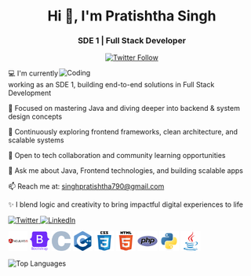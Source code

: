 <h1 align="center">Hi 👋, I'm Pratishtha Singh</h1> <h3 align="center">SDE 1 | Full Stack Developer </h3> <p align="center"> <a href="https://twitter.com/dreamerrr33" target="_blank"> <img src="https://img.shields.io/twitter/follow/dreamerrr33?logo=twitter&style=for-the-badge" alt="Twitter Follow"> </a> </p> <img align="right" alt="Coding" width="400" 

💻 I'm currently working as an SDE 1, building end-to-end solutions in Full Stack Development

🔭 Focused on mastering Java and diving deeper into backend & system design concepts

🌱 Continuously exploring frontend frameworks, clean architecture, and scalable systems

🤝 Open to tech collaboration and community learning opportunities

💬 Ask me about Java, Frontend technologies, and building scalable apps

📫 Reach me at: singhpratishtha790@gmail.com

✨ I blend logic and creativity to bring impactful digital experiences to life


<p align="left"> <a href="https://twitter.com/dreamerrr33" target="_blank"> <img src="https://cdn.jsdelivr.net/npm/simple-icons@v3/icons/twitter.svg" alt="Twitter" width="30" height="30"> </a> <a href="https://linkedin.com/in/pratishtha-singh" target="_blank"> <img src="https://cdn.jsdelivr.net/npm/simple-icons@v3/icons/linkedin.svg" alt="LinkedIn" width="30" height="30"> </a> </p>



<p align="left"> <a href="https://angular.io" target="_blank"><img src="https://raw.githubusercontent.com/devicons/devicon/master/icons/angularjs/angularjs-original-wordmark.svg" alt="AngularJS" width="40" height="40"/></a> <a href="https://getbootstrap.com" target="_blank"><img src="https://raw.githubusercontent.com/devicons/devicon/master/icons/bootstrap/bootstrap-plain-wordmark.svg" alt="Bootstrap" width="40" height="40"/></a> <a href="https://www.cprogramming.com/" target="_blank"><img src="https://raw.githubusercontent.com/devicons/devicon/master/icons/c/c-original.svg" alt="C" width="40" height="40"/></a> <a href="https://www.w3schools.com/cpp/" target="_blank"><img src="https://raw.githubusercontent.com/devicons/devicon/master/icons/cplusplus/cplusplus-original.svg" alt="C++" width="40" height="40"/></a> <a href="https://www.w3schools.com/css/" target="_blank"><img src="https://raw.githubusercontent.com/devicons/devicon/master/icons/css3/css3-original-wordmark.svg" alt="CSS3" width="40" height="40"/></a> <a href="https://www.w3.org/html/" target="_blank"><img src="https://raw.githubusercontent.com/devicons/devicon/master/icons/html5/html5-original-wordmark.svg" alt="HTML5" width="40" height="40"/></a> <a href="https://www.php.net" target="_blank"><img src="https://raw.githubusercontent.com/devicons/devicon/master/icons/php/php-original.svg" alt="PHP" width="40" height="40"/></a> <a href="https://www.python.org" target="_blank"><img src="https://raw.githubusercontent.com/devicons/devicon/master/icons/python/python-original.svg" alt="Python" width="40" height="40"/></a> <a href="https://www.java.com" target="_blank"><img src="https://raw.githubusercontent.com/devicons/devicon/master/icons/java/java-original.svg" alt="Java" width="40" height="40"/></a> </p>

<p align="left"> <img src="https://github-readme-stats.vercel.app/api/top-langs?username=pratishtha33&show_icons=true&locale=en&layout=compact" alt="Top Languages" /> </p>

